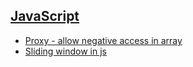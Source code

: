 ## [JavaScript](https://github.com/satyarth8/useful_concept_gists/blob/main/JavaScript/proxy_array.js)
- [Proxy - allow negative access in array](JavaScript/proxy_array.js)
- [Sliding window in js](JavaScript/sliding_window.js)

